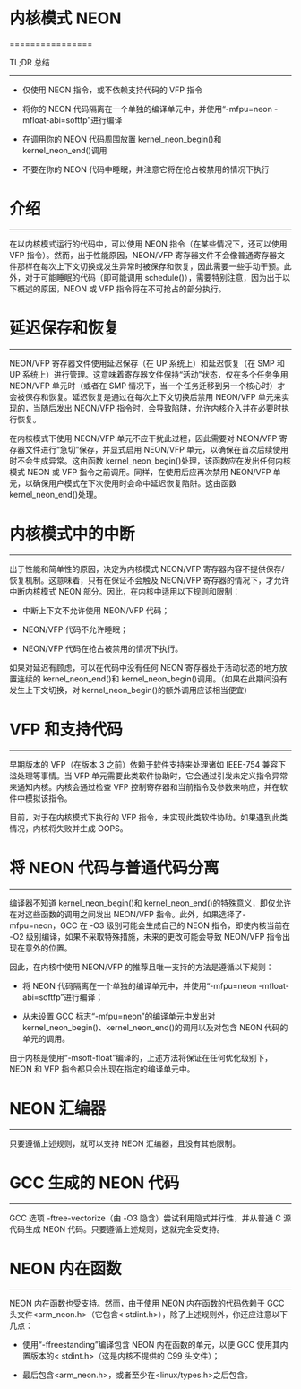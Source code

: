 # 内核模式 NEON

================

TL;DR 总结

-------------

* 仅使用 NEON 指令，或不依赖支持代码的 VFP 指令

* 将你的 NEON 代码隔离在一个单独的编译单元中，并使用“-mfpu=neon -mfloat-abi=softfp”进行编译

* 在调用你的 NEON 代码周围放置 kernel_neon_begin()和 kernel_neon_end()调用

* 不要在你的 NEON 代码中睡眠，并注意它将在抢占被禁用的情况下执行

# 介绍

------------

在以内核模式运行的代码中，可以使用 NEON 指令（在某些情况下，还可以使用 VFP 指令）。然而，出于性能原因，NEON/VFP 寄存器文件不会像普通寄存器文件那样在每次上下文切换或发生异常时被保存和恢复，因此需要一些手动干预。此外，对于可能睡眠的代码（即可能调用 schedule()），需要特别注意，因为出于以下概述的原因，NEON 或 VFP 指令将在不可抢占的部分执行。

# 延迟保存和恢复

-------------------------

NEON/VFP 寄存器文件使用延迟保存（在 UP 系统上）和延迟恢复（在 SMP 和 UP 系统上）进行管理。这意味着寄存器文件保持“活动”状态，仅在多个任务争用 NEON/VFP 单元时（或者在 SMP 情况下，当一个任务迁移到另一个核心时）才会被保存和恢复。延迟恢复是通过在每次上下文切换后禁用 NEON/VFP 单元来实现的，当随后发出 NEON/VFP 指令时，会导致陷阱，允许内核介入并在必要时执行恢复。

在内核模式下使用 NEON/VFP 单元不应干扰此过程，因此需要对 NEON/VFP 寄存器文件进行“急切”保存，并显式启用 NEON/VFP 单元，以确保在首次后续使用时不会生成异常。这由函数 kernel_neon_begin()处理，该函数应在发出任何内核模式 NEON 或 VFP 指令之前调用。同样，在使用后应再次禁用 NEON/VFP 单元，以确保用户模式在下次使用时会命中延迟恢复陷阱。这由函数 kernel_neon_end()处理。

# 内核模式中的中断

----------------------------

出于性能和简单性的原因，决定为内核模式 NEON/VFP 寄存器内容不提供保存/恢复机制。这意味着，只有在保证不会触及 NEON/VFP 寄存器的情况下，才允许中断内核模式 NEON 部分。因此，在内核中适用以下规则和限制：

* 中断上下文不允许使用 NEON/VFP 代码；

* NEON/VFP 代码不允许睡眠；

* NEON/VFP 代码在抢占被禁用的情况下执行。

如果对延迟有顾虑，可以在代码中没有任何 NEON 寄存器处于活动状态的地方放置连续的 kernel_neon_end()和 kernel_neon_begin()调用。（如果在此期间没有发生上下文切换，对 kernel_neon_begin()的额外调用应该相当便宜）

# VFP 和支持代码

--------------------

早期版本的 VFP（在版本 3 之前）依赖于软件支持来处理诸如 IEEE-754 兼容下溢处理等事情。当 VFP 单元需要此类软件协助时，它会通过引发未定义指令异常来通知内核。内核会通过检查 VFP 控制寄存器和当前指令及参数来响应，并在软件中模拟该指令。

目前，对于在内核模式下执行的 VFP 指令，未实现此类软件协助。如果遇到此类情况，内核将失败并生成 OOPS。

# 将 NEON 代码与普通代码分离

---------------------------------------

编译器不知道 kernel_neon_begin()和 kernel_neon_end()的特殊意义，即仅允许在对这些函数的调用之间发出 NEON/VFP 指令。此外，如果选择了-mfpu=neon，GCC 在 -O3 级别可能会生成自己的 NEON 指令，即使内核当前在 -O2 级别编译，如果不采取特殊措施，未来的更改可能会导致 NEON/VFP 指令出现在意外的位置。

因此，在内核中使用 NEON/VFP 的推荐且唯一支持的方法是遵循以下规则：

* 将 NEON 代码隔离在一个单独的编译单元中，并使用“-mfpu=neon -mfloat-abi=softfp”进行编译；

* 从未设置 GCC 标志“-mfpu=neon”的编译单元中发出对 kernel_neon_begin()、kernel_neon_end()的调用以及对包含 NEON 代码的单元的调用。

由于内核是使用“-msoft-float”编译的，上述方法将保证在任何优化级别下，NEON 和 VFP 指令都只会出现在指定的编译单元中。

# NEON 汇编器

--------------

只要遵循上述规则，就可以支持 NEON 汇编器，且没有其他限制。

# GCC 生成的 NEON 代码

--------------------------

GCC 选项 -ftree-vectorize（由 -O3 隐含）尝试利用隐式并行性，并从普通 C 源代码生成 NEON 代码。只要遵循上述规则，这就完全受支持。

# NEON 内在函数

---------------

NEON 内在函数也受支持。然而，由于使用 NEON 内在函数的代码依赖于 GCC 头文件<arm_neon.h>（它包含< stdint.h>），除了上述规则外，你还应注意以下几点：

* 使用“-ffreestanding”编译包含 NEON 内在函数的单元，以便 GCC 使用其内置版本的< stdint.h>（这是内核不提供的 C99 头文件）；

* 最后包含<arm_neon.h>，或者至少在<linux/types.h>之后包含。